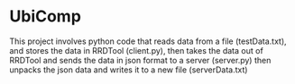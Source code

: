 UbiComp
=======
This project involves python code that 
reads data from a file (testData.txt), 
and stores the data in RRDTool (client.py), 
then takes the data out of RRDTool and sends the data  in json format to a server (server.py) 
then unpacks the json data and 
writes it to a new file (serverData.txt) 
